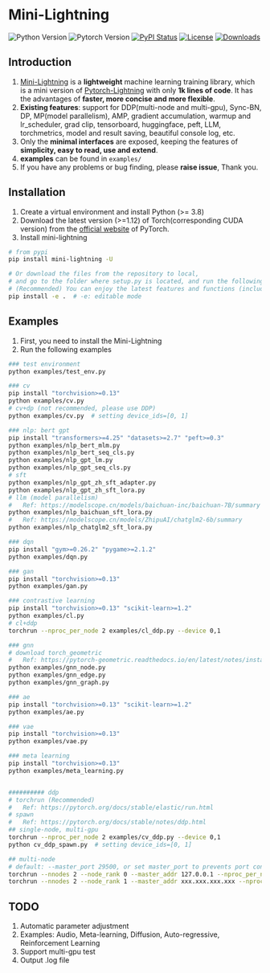 # Mini-Lightning
![Python Version](https://img.shields.io/badge/python-%E2%89%A53.8-5be.svg)
![Pytorch Version](https://img.shields.io/badge/pytorch-%E2%89%A51.12%20%7C%20%E2%89%A52.0-orange.svg)
[![PyPI Status](https://badge.fury.io/py/mini-lightning.svg)](https://pypi.org/project/mini-lightning/)
[![License](https://img.shields.io/badge/License-MIT-yellowgreen.svg)](https://github.com/ustcml/mini-lightning/blob/main/LICENSE)
[![Downloads](https://pepy.tech/badge/mini-lightning)](https://pepy.tech/project/mini-lightning)


## Introduction
1. [Mini-Lightning](https://github.com/ustcml/mini-lightning/) is a **lightweight** machine learning training library, which is a mini version of [Pytorch-Lightning](https://www.pytorchlightning.ai/) with only **1k lines of code**. It has the advantages of **faster, more concise and more flexible**.
2. **Existing features**: support for DDP(multi-node and multi-gpu), Sync-BN, DP, MP(model parallelism), AMP, gradient accumulation, warmup and lr_scheduler, grad clip, tensorboard, huggingface, peft, LLM, torchmetrics, model and result saving, beautiful console log, etc.
3. Only the **minimal interfaces** are exposed, keeping the features of **simplicity, easy to read, use and extend**.
4. **examples** can be found in `examples/`
5. If you have any problems or bug finding, please **raise issue**, Thank you.


## Installation
1. Create a virtual environment and install Python (>= 3.8)
2. Download the latest version (>=1.12) of Torch(corresponding CUDA version) from the [official website](https://pytorch.org/get-started/locally/) of PyTorch. 
3. Install mini-lightning
```bash
# from pypi
pip install mini-lightning -U

# Or download the files from the repository to local,
# and go to the folder where setup.py is located, and run the following command
# (Recommended) You can enjoy the latest features and functions (including bug fixes)
pip install -e .  # -e: editable mode
```


## Examples
1. First, you need to install the Mini-Lightning
2. Run the following examples

```bash
### test environment
python examples/test_env.py

### cv
pip install "torchvision>=0.13"
python examples/cv.py
# cv+dp (not recommended, please use DDP)
python examples/cv.py  # setting device_ids=[0, 1]

### nlp: bert gpt
pip install "transformers>=4.25" "datasets>=2.7" "peft>=0.3"
python examples/nlp_bert_mlm.py
python examples/nlp_bert_seq_cls.py
python examples/nlp_gpt_lm.py
python examples/nlp_gpt_seq_cls.py
# sft
python examples/nlp_gpt_zh_sft_adapter.py
python examples/nlp_gpt_zh_sft_lora.py
# llm (model parallelism)
#   Ref: https://modelscope.cn/models/baichuan-inc/baichuan-7B/summary
python examples/nlp_baichuan_sft_lora.py
#   Ref: https://modelscope.cn/models/ZhipuAI/chatglm2-6b/summary
python examples/nlp_chatglm2_sft_lora.py

### dqn
pip install "gym>=0.26.2" "pygame>=2.1.2"
python examples/dqn.py

### gan
pip install "torchvision>=0.13"
python examples/gan.py

### contrastive learning
pip install "torchvision>=0.13" "scikit-learn>=1.2"
python examples/cl.py
# cl+ddp
torchrun --nproc_per_node 2 examples/cl_ddp.py --device 0,1

### gnn
# download torch_geometric
#   Ref: https://pytorch-geometric.readthedocs.io/en/latest/notes/installation.html
python examples/gnn_node.py
python examples/gnn_edge.py
python examples/gnn_graph.py

### ae
pip install "torchvision>=0.13" "scikit-learn>=1.2"
python examples/ae.py

### vae
pip install "torchvision>=0.13"
python examples/vae.py

### meta learning
pip install "torchvision>=0.13"
python examples/meta_learning.py


########## ddp
# torchrun (Recommended)
#   Ref: https://pytorch.org/docs/stable/elastic/run.html
# spawn
#   Ref: https://pytorch.org/docs/stable/notes/ddp.html
## single-node, multi-gpu
torchrun --nproc_per_node 2 examples/cv_ddp.py --device 0,1
python cv_ddp_spawn.py  # setting device_ids=[0, 1]

## multi-node
# default: --master_port 29500, or set master_port to prevents port conflicts.
torchrun --nnodes 2 --node_rank 0 --master_addr 127.0.0.1 --nproc_per_node 4 examples/cv_ddp.py --device 0,1,2,3
torchrun --nnodes 2 --node_rank 1 --master_addr xxx.xxx.xxx.xxx --nproc_per_node 4 examples/cv_ddp.py --device 0,1,2,3
```


## TODO
1. Automatic parameter adjustment
2. Examples: Audio, Meta-learning, Diffusion, Auto-regressive, Reinforcement Learning
3. Support multi-gpu test
4. Output .log file
